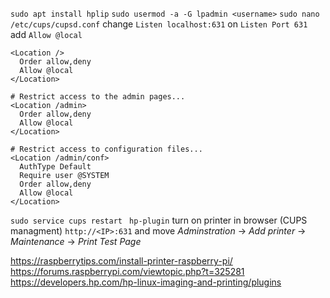 `sudo apt install hplip`
`sudo usermod -a -G lpadmin <username>`
`sudo nano /etc/cups/cupsd.conf`
change `Listen localhost:631` on  `Listen Port 631`
add `Allow @local`
```
<Location />
  Order allow,deny
  Allow @local
</Location>

# Restrict access to the admin pages...
<Location /admin>
  Order allow,deny
  Allow @local
</Location>

# Restrict access to configuration files...
<Location /admin/conf>
  AuthType Default
  Require user @SYSTEM
  Order allow,deny
  Allow @local
</Location>
```
`sudo service cups restart
`
`hp-plugin`
turn on printer
in browser (CUPS managment) `http://<IP>:631`
and move *Adminstration*  -> *Add printer* -> *Maintenance* -> *Print Test Page*


https://raspberrytips.com/install-printer-raspberry-pi/
https://forums.raspberrypi.com/viewtopic.php?t=325281
https://developers.hp.com/hp-linux-imaging-and-printing/plugins